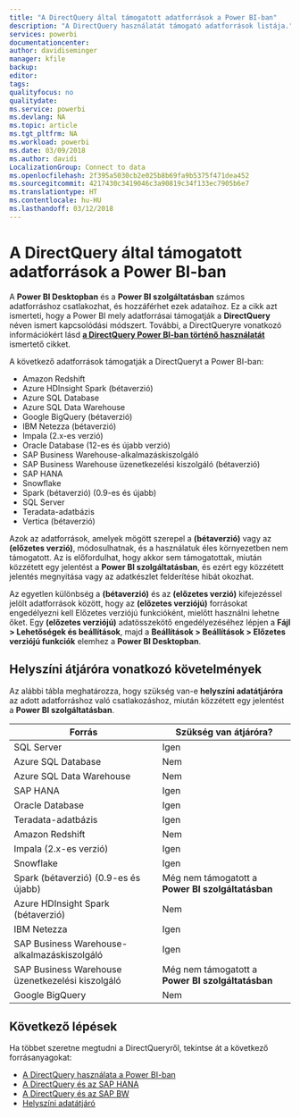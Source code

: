 ```yaml
---
title: "A DirectQuery által támogatott adatforrások a Power BI-ban"
description: "A DirectQuery használatát támogató adatforrások listája."
services: powerbi
documentationcenter: 
author: davidiseminger
manager: kfile
backup: 
editor: 
tags: 
qualityfocus: no
qualitydate: 
ms.service: powerbi
ms.devlang: NA
ms.topic: article
ms.tgt_pltfrm: NA
ms.workload: powerbi
ms.date: 03/09/2018
ms.author: davidi
LocalizationGroup: Connect to data
ms.openlocfilehash: 2f395a5030cb2e025b8b69fa9b5375f471dea452
ms.sourcegitcommit: 4217430c3419046c3a90819c34f133ec7905b6e7
ms.translationtype: HT
ms.contentlocale: hu-HU
ms.lasthandoff: 03/12/2018
---
```

# <a name="data-sources-supported-by-directquery-in-power-bi"></a>A DirectQuery által támogatott adatforrások a Power BI-ban
A **Power BI Desktopban** és a **Power BI szolgáltatásban** számos adatforráshoz csatlakozhat, és hozzáférhet ezek adataihoz. Ez a cikk azt ismerteti, hogy a Power BI mely adatforrásai támogatják a **DirectQuery** néven ismert kapcsolódási módszert. További, a DirectQueryre vonatkozó információkért lásd [**a DirectQuery Power BI-ban történő használatát**](desktop-directquery-about.md) ismertető cikket.

A következő adatforrások támogatják a DirectQueryt a Power BI-ban:

* Amazon Redshift
* Azure HDInsight Spark (bétaverzió)
* Azure SQL Database
* Azure SQL Data Warehouse
* Google BigQuery (bétaverzió)
* IBM Netezza (bétaverzió)
* Impala (2.x-es verzió)
* Oracle Database (12-es és újabb verzió)
* SAP Business Warehouse-alkalmazáskiszolgáló
* SAP Business Warehouse üzenetkezelési kiszolgáló (bétaverzió)
* SAP HANA
* Snowflake
* Spark (bétaverzió) (0.9-es és újabb)
* SQL Server
* Teradata-adatbázis
* Vertica (bétaverzió)

Azok az adatforrások, amelyek mögött szerepel a **(bétaverzió)** vagy az **(előzetes verzió)**, módosulhatnak, és a használatuk éles környezetben nem támogatott. Az is előfordulhat, hogy akkor sem támogatottak, miután közzétett egy jelentést a **Power BI szolgáltatásban**, és ezért egy közzétett jelentés megnyitása vagy az adatkészlet felderítése hibát okozhat.

Az egyetlen különbség a **(bétaverzió)** és az **(előzetes verzió)** kifejezéssel jelölt adatforrások között, hogy az **(előzetes verziójú)** forrásokat engedélyezni kell Előzetes verziójú funkcióként, mielőtt használni lehetne őket. Egy **(előzetes verziójú)** adatösszekötő engedélyezéséhez lépjen a **Fájl > Lehetőségek és beállítások**, majd a **Beállítások > Beállítások > Előzetes verziójú funkciók** elemhez a **Power BI Desktopban**.

## <a name="on-premises-gateway-requirements"></a>Helyszíni átjáróra vonatkozó követelmények
Az alábbi tábla meghatározza, hogy szükség van-e **helyszíni adatátjáróra** az adott adatforráshoz való csatlakozáshoz, miután közzétett egy jelentést a **Power BI szolgáltatásban**.

| Forrás | Szükség van átjáróra? |
| --- | --- |
| SQL Server |Igen |
| Azure SQL Database |Nem |
| Azure SQL Data Warehouse |Nem |
| SAP HANA |Igen |
| Oracle Database |Igen |
| Teradata-adatbázis |Igen |
| Amazon Redshift |Nem |
| Impala (2.x-es verzió) |Igen |
| Snowflake |Igen |
| Spark (bétaverzió) (0.9-es és újabb) |Még nem támogatott a **Power BI szolgáltatásban** |
| Azure HDInsight Spark (bétaverzió) |Nem |
| IBM Netezza |Igen |
| SAP Business Warehouse-alkalmazáskiszolgáló |Igen |
| SAP Business Warehouse üzenetkezelési kiszolgáló |Még nem támogatott a **Power BI szolgáltatásban** |
| Google BigQuery |Nem |


## <a name="next-steps"></a>Következő lépések
Ha többet szeretne megtudni a DirectQueryről, tekintse át a következő forrásanyagokat:

* [A DirectQuery használata a Power BI-ban](desktop-directquery-about.md)
* [A DirectQuery és az SAP HANA](desktop-directquery-sap-hana.md)
* [A DirectQuery és az SAP BW](desktop-directquery-sap-bw.md)
* [Helyszíni adatátjáró](service-gateway-onprem.md)

